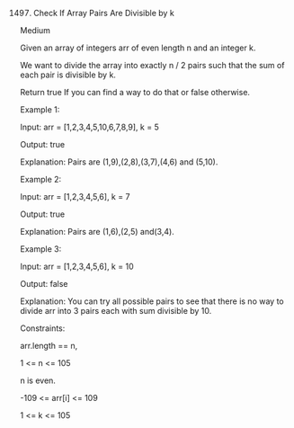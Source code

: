 1497. Check If Array Pairs Are Divisible by k

Medium

Given an array of integers arr of even length n and an integer k.

We want to divide the array into exactly n / 2 pairs such that the sum of each pair is divisible by k.

Return true If you can find a way to do that or false otherwise.

 

Example 1:

Input: arr = [1,2,3,4,5,10,6,7,8,9], k = 5

Output: true

Explanation: Pairs are (1,9),(2,8),(3,7),(4,6) and (5,10).

Example 2:

Input: arr = [1,2,3,4,5,6], k = 7

Output: true

Explanation: Pairs are (1,6),(2,5) and(3,4).

Example 3:

Input: arr = [1,2,3,4,5,6], k = 10

Output: false

Explanation: You can try all possible pairs to see that there is no way to divide arr into 3 pairs each with sum divisible by 10.

Constraints:

arr.length == n,

1 <= n <= 105

n is even.

-109 <= arr[i] <= 109

1 <= k <= 105
